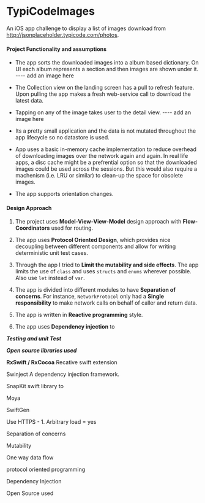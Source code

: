 # TypiCodeImages
An iOS app challenge to display a list of images download from http://jsonplaceholder.typicode.com/photos.

#### Project Functionality and assumptions
  - The app sorts the downloaded images into a album based dictionary. On UI each album represents a section and then images are shown under it.
    ---- add an image here

  - The Collection view on the landing screen has a pull to refresh feature. Upon pulling the app makes a fresh web-service call to download the latest data.

  - Tapping on any of the image takes user to the detail view.
  ---- add an image here

  - Its a pretty small application and the data is not mutated throughout the app lifecycle so no datastore is used.

  - App uses a basic in-memory cache implementation to reduce overhead of downloading images over the network again and again. In real life apps, a disc cache might be a prefrential option so that the downloaded images could be used across the sessions. But this would also require a machenism (i.e. LRU or similar) to clean-up the space for obsolete images.
  - The app supports orientation changes.

#### Design Approach
  1. The project uses **Model-View-View-Model** design approach with **Flow-Coordinators** used for routing.

  2. The app uses **Protocol Oriented Design**, which provides nice decoupling between different components and allow for writing deterministic unit test cases.

  3. Through the app I tried to **Limit the mutability and side effects**. The app limits the use of `class` and uses `structs` and `enums` wherever possible. Also use `let` instead of `var`.

  4. The app is divided into different modules to have **Separation of concerns**. For instance, `NetworkProtocol` only had a **Single responsibility** to make network calls on behalf of caller and return data.

  5. The app is written in **Reactive programming** style.

  6. The app uses **Dependency injection** to

***Testing and unit Test***



***Open source libraries used***

  **RxSwift / RxCocoa**
    Recative swift extension

  Swinject
    A dependency injection framework.

  SnapKit
    swift library to

  Moya

  SwiftGen

Use HTTPS - 1. Arbitrary load = yes

Separation of concerns

Mutability

One way data flow

protocol oriented programming

Dependency Injection



Open Source used

